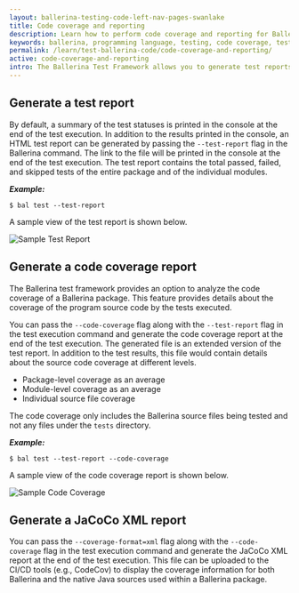 ```yaml
---
layout: ballerina-testing-code-left-nav-pages-swanlake
title: Code coverage and reporting
description: Learn how to perform code coverage and reporting for Ballerina tests.
keywords: ballerina, programming language, testing, code coverage, test report
permalink: /learn/test-ballerina-code/code-coverage-and-reporting/
active: code-coverage-and-reporting
intro: The Ballerina Test Framework allows you to generate test reports and code coverage reports for the executed tests.
---
```


## Generate a test report

By default, a summary of the test statuses is printed in the console at the end of the test execution.
In addition to the results printed in the console, an HTML test report can be generated by passing the `--test-report` flag in the Ballerina command. The link to the file will be printed in the console at the end of the test execution.
The test report contains the total passed, failed, and skipped tests of the entire package and of the individual modules.

***Example:***

```
$ bal test --test-report
```

A sample view of the test report is shown below.

![Sample Test Report](/learn/images/test-report.gif)

## Generate a code coverage report

The Ballerina test framework provides an option to analyze the code coverage of a Ballerina package.
This feature provides details about the coverage of the program source code by the tests executed.

You can pass the `--code-coverage`  flag along with the `--test-report` flag in the test execution command and
 generate the code coverage report at the end of the test execution. The generated file is an extended version of the
  test report.
In addition to the test results, this file would contain details about the source code coverage at different levels.

*   Package-level coverage as an average
*   Module-level coverage as an average
*   Individual source file coverage

The code coverage only includes the Ballerina source files being tested and not any files under the `tests` directory.

***Example:***

```
$ bal test --test-report --code-coverage
```

A sample view of the code coverage report is shown below.

![Sample Code Coverage](/learn/images/code-cov.gif)

## Generate a JaCoCo XML report

You can pass the `--coverage-format=xml` flag along with the `--code-coverage` flag in the test execution command and
 generate the JaCoCo XML report at the end of the test execution.
 This file can be uploaded to the CI/CD tools (e.g., CodeCov) to display the coverage information for both Ballerina and
  the native Java sources used within a Ballerina package.
